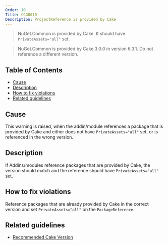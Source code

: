 ```yaml
---
Order: 10
Title: CCG0010
Description: ProjectReference is provided by Cake
---
```


 > NuGet.Common is provided by Cake. It should have `PrivateAssets="all"` set.

 > NuGet.Common is provided by Cake 3.0.0 in version 6.3.1. Do not reference a different version.

<!-- START doctoc generated TOC please keep comment here to allow auto update -->
<!-- DON'T EDIT THIS SECTION, INSTEAD RE-RUN doctoc TO UPDATE -->
## Table of Contents

- [Cause](#cause)
- [Description](#description)
- [How to fix violations](#how-to-fix-violations)
- [Related guidelines](#related-guidelines)

<!-- END doctoc generated TOC please keep comment here to allow auto update -->

## Cause

This warning is raised, when the addin/module references a package that is provided by Cake
and either does not have `PrivateAssets="all"` set, or is referenced in the wrong version.

## Description

If Addins/modules reference packages that are provided by Cake,
the version should match and the reference should have `PrivateAssets="all"` set.

## How to fix violations

Reference packages that are already provided by Cake in the correct version
and set `PrivateAssets="all"` on the `PackageReference`.

## Related guidelines

* [Recommended Cake Version](../guidelines/CakeInternalReferences)
